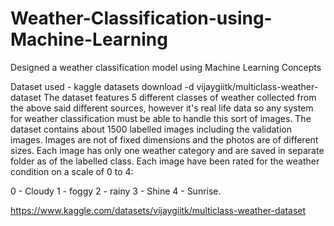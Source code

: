 # Weather-Classification-using-Machine-Learning
Designed a weather classification model using Machine Learning Concepts

Dataset used - kaggle datasets download -d vijaygiitk/multiclass-weather-dataset
The dataset features 5 different classes of weather collected from the above said different sources, however it's real life data so any system for weather classification must be able to handle this sort of images. 
The dataset contains about 1500 labelled images including the validation images. Images are not of fixed dimensions and the photos are of different sizes. 
Each image has only one weather category and are saved in separate folder as of the labelled class.
Each image have been rated for the weather condition on a scale of 0 to 4:

0 - Cloudy
1 - foggy
2 - rainy
3 - Shine
4 - Sunrise.

https://www.kaggle.com/datasets/vijaygiitk/multiclass-weather-dataset
